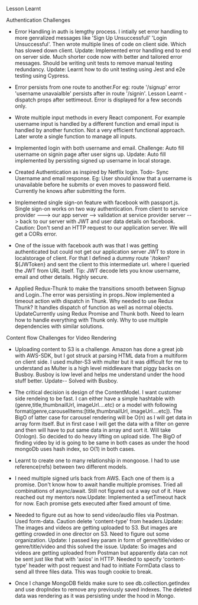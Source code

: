 Lesson Learnt 

Authentication Challenges 

* Error Handling in auth is lemgthy process. I intially set error handling to more genralized messages like 'Sign Up Unsuccessfull' 'Login Unsuccessful'. Then wrote multiple lines of code on client side. Which has slowed down client. Update: Implemented error handling end to end on server side. Much shorter code now with better and tailored error messages. Should be writing unit tests to remove manual testing redundancy. Update: Learnt how to do unit testing using Jest and e2e testing using Cypress.

* Error persists from one route to another.For eg: route '/signup' error 'username unavaialble' persists after in route '/signin'. Lesson Learnt - dispatch props after settimeout. Error is displayed for a few seconds only.

* Wrote  multiple input methods in every React component. For example username input is handled by a different function and email input is handled by another function. Not a very efficient functional approach. Later wrote a single function to manage all inputs.

* Implemented login with both username and email. Challenge: Auto fill username on signin page after user signs up. Update: Auto fill implemented by persisting signed up username in local storage.

* Created Authentication as inspired by Netflix login. Todo- Sync Username and email response. Eg: User should know that a username is unavailable before he submits or even moves to password field. Currently he knows after submitting the form. 

* Implemented single sign-on feature with facebook with passport.js. Single sign-on works on two way authentication. From client to service provider ---> our app server --> validation at service provider server --> back to our server with JWT and user data details on facebook. Caution: Don't send an HTTP request to our application server. We will get a CORs error.

* One of the issue with facebook auth was that I was getting authenticated but could not get our application server JWT to store in localstorage of client. For that I defined a dummy route '/token?${JWToken} and sent the client to this intermediate url. where I queried the JWT from URL itself. Tip: JWT decode lets you know username, email and other details. Highly secure.

* Applied Redux-Thunk to make the transitions smooth between Signup and Login..The error was persisting in props..Now implemented a timeout action with dispatch in Thunk. Why needed to use Redux Thunk? It handles dispatch of function as well as normal objects.
UpdateCurrently using Redux Promise and Thunk both. Need to learn how to handle everything with Thunk only. Why to use multiple dependencies with similar solutions.

Content flow Challenges for Video Rendering

* Uploading content to S3 is a challenge. Amazon has done a great job with AWS-SDK, but I got struck at parsing HTML data from a multiform on client side. I used multer-S3 with multer but it was difficult for me to understand as Multer is a high level middleware that piggy backs on Busboy. Busboy is low level and helps me understand under the hood stuff better. Update-- Solved with Busboy.

* The critical decision is design of the ContentModel. I want customer side rendeing to be fast. I can either have a simple hashtable with (genre,title,thumbnailUrl, imageUrl....etc) or a model with following format(genre,carouselItems:[title,thumbnailUrl, imageUrl....etc]). The BigO of latter case for carousel rendering will be O(n) as I will get data in array form itself. But in first case I will get the data with a filter on genre and then will have to put same data in array and sort it. Will take O(nlogn). So decided to do heavy lifting on upload side. The BigO of finding video by id is going to be same in both cases as under the hood mongoDb uses hash index, so O(1) in both cases.

* Learnt to create one to many relationship in mongoose. I had to use reference(refs) between two different models.

* I need multiple signed urls back from AWS. Each one of them is a promise. Don't know how to await handle multiple promises. Tried all combinations of async/await. Still not figured out a way out of it. Have reached out my mentors now.Update: Implemented a setTimeout hack for now. Each promise gets executed after fixed amount of time.

* Needed to figure out as how to send video/audio files via Postman. Used form-data. Caution delete 'content-type' from headers.Update: The images and videos are getting uploaded to S3. But images are getting crowded in one director on S3. Need to figure out some organization. Update: I passed key param in form of genre/title/video or genre/title/video and this solved the issue.
Update: So images and videos are getting uploaded from Postman but apparently data can not be sent just like that with 'axios' in HTTP. Needed to specify 'content-type' header with post request and had to initiate FormData class to send all three files data. This was tough cookie to break. 

* Once I change MongoDB fields make sure to see db.collection.getIndex and use dropIndex to remove any previously saved indexes. The deleted data was rendering as it was persisting under the hood in Mongo.

